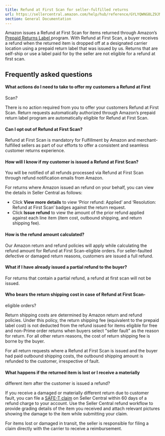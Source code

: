 ```yaml
---
title: Refund at First Scan for seller-fulfilled returns
url: https://sellercentral.amazon.com/help/hub/reference/GYLYQWNG8LZ9JNJP
section: General Documentation
---
```


Amazon issues a Refund at First Scan for items returned through Amazon’s
[Prepaid Returns Label ](/gp/help/202072200)program. With Refund at First
Scan, a buyer receives a refund when the returned item is dropped off at a
designated carrier location using a prepaid return label that was issued by
us. Returns that are self-ship or use a label paid for by the seller are not
eligible for a refund at first scan.

## Frequently asked questions

#### What actions do I need to take to offer my customers a Refund at First
Scan?

There is no action required from you to offer your customers Refund at First
Scan. Return requests automatically authorized through Amazon’s prepaid return
label program are automatically eligible for Refund at First Scan.

#### Can I opt out of Refund at First Scan?

Refund at First Scan is mandatory for Fulfillment by Amazon and merchant-
fulfilled sellers as part of our efforts to offer a consistent and seamless
customer returns experience.

#### How will I know if my customer is issued a Refund at First Scan?

You will be notified of all refunds processed via Refund at First Scan through
refund notification emails from Amazon.

For returns where Amazon issued an refund on your behalf, you can view the
details in Seller Central as follows:

  * Click **View more details** to view ‘Prior refund: Applied’ and ‘Resolution: Refund at First Scan’ badges against the return request.
  * Click **Issue refund** to view the amount of the prior refund applied against each line item (item cost, outbound shipping, and return shipping fee). 

#### How is the refund amount calculated?

Our Amazon return and refund policies will apply while calculating the refund
amount for Refund at First Scan-eligible orders. For seller-faulted defective
or damaged return reasons, customers are issued a full refund.

#### What if I have already issued a partial refund to the buyer?

For returns that contain a partial refund, a refund at first scan will not be
issued.

#### Who bears the return shipping cost in case of Refund at First Scan-
eligible orders?

Return shipping costs are determined by Amazon return and refund policies.
Under this policy, the return shipping fee (equivalent to the prepaid label
cost) is not deducted from the refund issued for items eligible for free and
non-Prime order returns when buyers select "seller fault" as the reason for
return. For all other return reasons, the cost of return shipping fee is borne
by the buyer.

For all return requests where a Refund at First Scan is issued and the buyer
had paid outbound shipping costs, the outbound shipping amount is refunded to
the customer, irrespective of fault.

#### What happens if the returned item is lost or I receive a materially
different item after the customer is issued a refund?

If you receive a damaged or materially different return due to customer fault,
you can file a [SAFE-T claim](/gp/help/G202175000) on Seller Central within 60
days of a refund charge to your account. Use the Seller Central refund
workflow to provide grading details of the item you received and attach
relevant pictures showing the damage to the item while submitting your claim.

For items lost or damaged in transit, the seller is responsible for filing a
claim directly with the carrier to receive a reimbursement.

